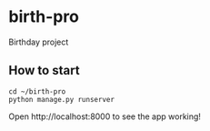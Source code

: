 # birth-pro
Birthday project

## How to start
```
cd ~/birth-pro
python manage.py runserver
```

Open http://localhost:8000 to see the app working!
